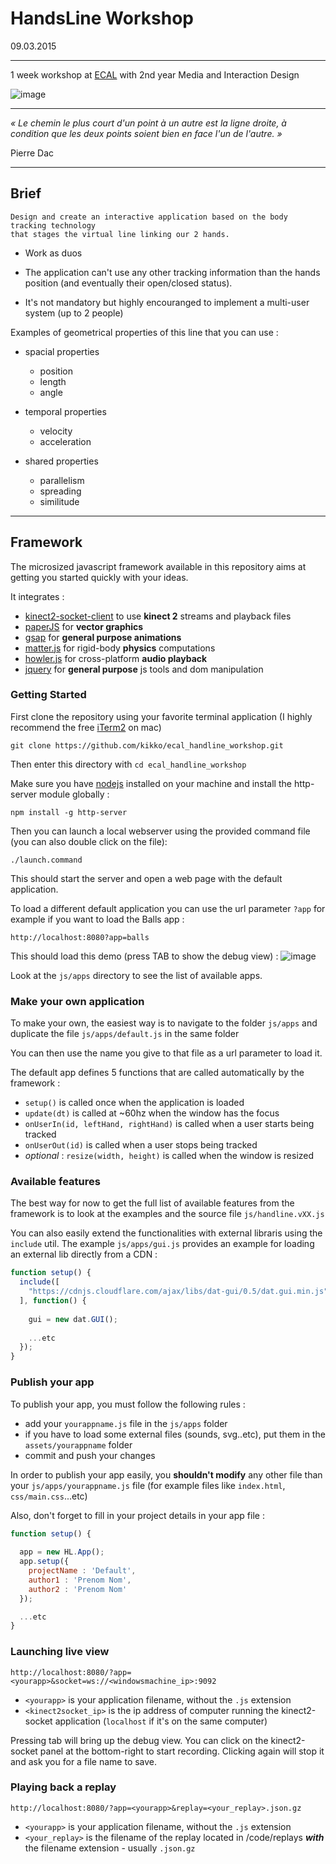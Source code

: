 # HandsLine Workshop

09.03.2015

----

1 week workshop at [ECAL](http://ecal.ch) with 2nd year Media and Interaction Design

![image](https://raw.githubusercontent.com/kikko/ecal_handline_workshop/master/screens/default.png)

----

*« Le chemin le plus court d'un point à un autre est la ligne droite,
à condition que les deux points soient bien en face l'un de l'autre. »*

Pierre Dac

----

## Brief

```
Design and create an interactive application based on the body tracking technology
that stages the virtual line linking our 2 hands.
```

* Work as duos

* The application can't use any other tracking information than the hands position (and eventually their open/closed status).

* It's not mandatory but highly encouranged to implement a multi-user system (up to 2 people)


Examples of geometrical properties of this line that you can use :

- spacial properties
	* position
	* length
	* angle

- temporal properties
	* velocity
	* acceleration

- shared properties
	* parallelism
	* spreading
	* similitude


----


## Framework

The microsized javascript framework available in this repository aims at getting you started quickly with your ideas.

It integrates :

- [kinect2-socket-client](https://github.com/kikko/kinect2-socket-client) to use **kinect 2** streams and playback files
- [paperJS](http://paperjs.org) for **vector graphics**
- [gsap](http://greensock.com/gsap) for **general purpose animations**
- [matter.js](http://brm.io/matter-js) for rigid-body **physics** computations
- [howler.js](https://github.com/goldfire/howler.js) for cross-platform **audio playback**
- [jquery](https://jquery.com) for **general purpose** js tools and dom manipulation

### Getting Started

First clone the repository using your favorite terminal application (I highly recommend the free [iTerm2](http://iterm2.com) on mac) 
```
git clone https://github.com/kikko/ecal_handline_workshop.git
```

Then enter this directory with `cd ecal_handline_workshop`

Make sure you have [nodejs](http://nodejs.org) installed on your machine and install the http-server module globally :
```
npm install -g http-server
```

Then you can launch a local webserver using the provided command file (you can also double click on the file):
```
./launch.command
```

This should start the server and open a web page with the default application.

To load a different default application you can use the url parameter `?app` for example if you want to load the Balls app :
```
http://localhost:8080?app=balls
```

This should load this demo (press TAB to show the debug view) :
![image](https://raw.githubusercontent.com/kikko/ecal_handline_workshop/master/screens/balls_app.png)

Look at the `js/apps` directory to see the list of available apps.

### Make your own application

To make your own, the easiest way is to navigate to the folder `js/apps` and duplicate the file `js/apps/default.js` in the same folder

You can then use the name you give to that file as a url parameter to load it.

The default app defines 5 functions that are called automatically by the framework :

- `setup()` is called once when the application is loaded
- `update(dt)` is called at ~60hz when the window has the focus
- `onUserIn(id, leftHand, rightHand)` is called when a user starts being tracked
- `onUserOut(id)` is called when a user stops being tracked
- *optional* : `resize(width, height)` is called when the window is resized

### Available features

The best way for now to get the full list of available features from the framework is to look at the examples and the source file `js/handline.vXX.js` 

You can also easily extend the functionalities with external libraris using the `include` util. The example `js/apps/gui.js` provides an example for loading an external lib directly from a CDN :

```javascript
function setup() {
  include([
    "https://cdnjs.cloudflare.com/ajax/libs/dat-gui/0.5/dat.gui.min.js"
  ], function() {
    
    gui = new dat.GUI();
    
    ...etc
  });
}
```

### Publish your app

To publish your app, you must follow the following rules :

- add your `yourappname.js` file in the `js/apps` folder
- if you have to load some external files (sounds, svg..etc), put them in the `assets/yourappname` folder
- commit and push your changes

In order to publish your app easily, you **shouldn't modify**  any other file than your `js/apps/yourappname.js` file (for example files like `index.html`, `css/main.css`...etc)

Also, don't forget to fill in your project details in your app file :
```javascript
function setup() {
  
  app = new HL.App();
  app.setup({
    projectName : 'Default',
    author1 : 'Prenom Nom',
    author2 : 'Prenom Nom'
  });

  ...etc
}
```

### Launching live view

`http://localhost:8080/?app=<yourapp>&socket=ws://<windowsmachine_ip>:9092`

* `<yourapp>` is your application filename, without the `.js` extension 
* `<kinect2socket_ip>` is the ip address of computer running the kinect2-socket application (`localhost` if it's on the same computer)

Pressing tab will bring up the debug view.
You can click on the kinect2-socket panel at the bottom-right to start recording. Clicking again will stop it and ask you for a file name to save.

### Playing back a replay

`http://localhost:8080/?app=<yourapp>&replay=<your_replay>.json.gz`

* `<yourapp>` is your application filename, without the `.js` extension 
* `<your_replay>` is the filename of the replay located in /code/replays _**with**_ the filename extension - usually `.json.gz`